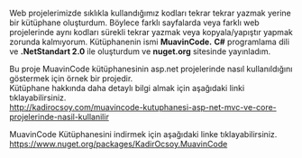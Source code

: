 Web projelerimizde sıklıkla kullandığımız kodları tekrar tekrar yazmak yerine bir kütüphane oluşturdum. Böylece farklı sayfalarda veya farklı web projelerinde aynı kodları sürekli tekrar yazmak veya kopyala/yapıştır yapmak zorunda kalmıyorum. Kütüphanenin ismi <b>MuavinCode.</b> <b>C#</b> programlama dili ve <b>.NetStandart 2.0</b> ile oluşturdum ve <b>nuget.org</b> sitesinde yayınladım.

Bu proje MuavinCode kütüphanesinin asp.net projelerinde nasıl kullanıldığını göstermek için örnek bir projedir.<br>
Kütüphane hakkında daha detaylı bilgi almak için aşağıdaki linki tıklayabilirsiniz.<br>
http://kadirocsoy.com/muavincode-kutuphanesi-asp-net-mvc-ve-core-projelerinde-nasil-kullanilir

MuavinCode Kütüphanesini indirmek için aşağıdaki linke tıklayabilirsiniz.<br>
https://www.nuget.org/packages/KadirOcsoy.MuavinCode

